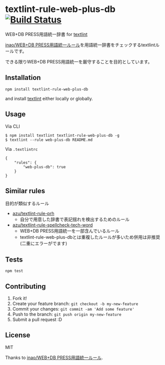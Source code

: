 # textlint-rule-web-plus-db [![Build Status](https://travis-ci.org/azu/textlint-rule-web-plus-db.svg?branch=master)](https://travis-ci.org/azu/textlint-rule-web-plus-db)

WEB+DB PRESS用語統一辞書 for [textlint](https://github.com/textlint/textlint "textlint")

[inao/WEB+DB PRESS用語統一ルール](https://gist.github.com/inao/f55e8232e150aee918b9 "inao/WEB+DB PRESS用語統一ルール")を用語統一辞書をチェックするtextlintルールです。

できる限りWEB+DB PRESS用語統一を厳守することを目的としています。

## Installation

    npm install textlint-rule-web-plus-db

and install [textlint](https://github.com/textlint/textlint "textlint") either locally or globally.
    
## Usage

Via CLI

    $ npm install textlint textlint-rule-web-plus-db -g
    $ textlint --rule web-plus-db README.md

Via `.textlintrc`

    {
        "rules": {
            "web-plus-db": true
        }
    }

## Similar rules

目的が類似するルール

- [azu/textlint-rule-prh](https://github.com/azu/textlint-rule-prh)
    - 自分で用意した辞書で表記揺れを検出するためのルール
- [azu/textlint-rule-spellcheck-tech-word](https://github.com/azu/textlint-rule-spellcheck-tech-word)
    - WEB+DB PRESS用語統一を一部含んでいるルール
    - textlint-rule-web-plus-dbとは重複したルールが多いため併用は非推奨(二重にエラーがでます)

## Tests

    npm test

## Contributing

1. Fork it!
2. Create your feature branch: `git checkout -b my-new-feature`
3. Commit your changes: `git commit -am 'Add some feature'`
4. Push to the branch: `git push origin my-new-feature`
5. Submit a pull request :D

## License

MIT

Thanks to [inao/WEB+DB PRESS用語統一ルール](https://gist.github.com/inao/f55e8232e150aee918b9 "inao/WEB+DB PRESS用語統一ルール").